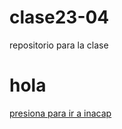 # clase23-04
repositorio para la clase

<!DOCTYPE html>
<html>
<head>
    <style>
div {
 font-family: 'Courier New', Courier, monospace;
 color: aquamarine;
 }
 </style>
</head>
<body>
<h1>hola</h1>
<a href="https://portales.inacap.cl/">presiona para ir a inacap</a>
</body>
</html>
